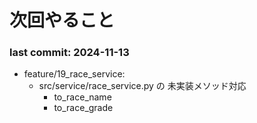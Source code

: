 # 次回やること

### last commit: 2024-11-13
- feature/19_race_service:
  - src/service/race_service.py の 未実装メソッド対応
    - to_race_name
    - to_race_grade
